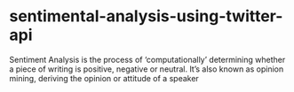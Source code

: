 # sentimental-analysis-using-twitter-api
Sentiment Analysis is the process of ‘computationally’ determining whether a piece of writing is positive, negative or neutral. It’s also known as opinion mining, deriving the opinion or attitude of a speaker
